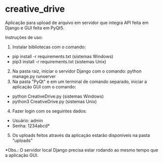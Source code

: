 # creative_drive
 
 Aplicação para upload de arquivo em servidor que integra API feita em Django e GUI feita em PyQt5.

 Instruções de uso:
 1) Instalar bibliotecas com o comando: 
  - pip install -r requirements.txt (sistemas Windows)
  - pip3 install -r requirements.txt (sistemas Unix)
 2) Na pasta raiz, iniciar o servidor Django com o comando: python manage.py runserver
 3) Na pasta "PyQt" e em um terminal de comando separado, iniciar a aplicação GUI com o comando: 
  - python CreativeDrive.py (sistemas Windows)
  - python3 CreativeDrive.py (sistemas Unix)
 4) Fazer login com os seguintes dados:
  - Usuário: admin
  - Senha: 1234abcd*
 5) Os uploads feitos através da aplicação estarão disponíveis na pasta "uploads"

*Obs.: O servidor local Django precisa estar rodando ao mesmo tempo que a aplicação GUI.
